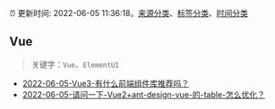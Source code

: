:alarm_clock: 更新时间: 2022-06-05 11:36:18。[来源分类](../README.md)、[标签分类](../TAGS.md)、[时间分类](../TIMELINE.md)

## Vue


> 关键字：`Vue`、`ElementUI`



- [2022-06-05-Vue3-有什么前端组件库推荐吗？](https://www.v2ex.com/t/857409) 
- [2022-06-05-请问一下-Vue2+ant-design-vue-的-table-怎么优化？](https://www.v2ex.com/t/857365) 